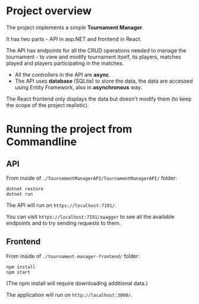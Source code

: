 # Project overview

The project implements a simple **Tournament Manager**.

It has two parts - API in asp.NET and frontend in React.

The API has endpoints for all the CRUD operations needed to manage the tournament - to view and modify tournament itself, its players, matches played and players participating in the matches.

* All the controllers in the API are **async**.
* The API uses **database** (SQLite) to store the data, the data are accessed using Entity Framework, also in **asynchronous** way.

The React frontend only displays the data but doesn't modify them (to keep the scope of the project realistic).

# Running the project from Commandline

## API

From inside of `./TournamentManagerAPI/TournamentManagerAPI/` folder:

```
dotnet restore
dotnet run
```

The API will run on `https://localhost:7191/`.

You can visit `https://localhost:7191/swagger` to see all the available endpoints and to try sending requests to them.

## Frontend

From inside of `./tournament-manager-frontend/` folder:

```
npm install
npm start
```

(The npm install will require downloading additional data.)

The application will run on `http://localhost:3000/`.


